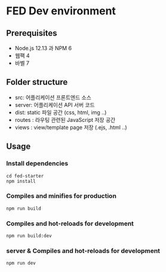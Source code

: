 # FED Dev environment

## Prerequisites

- Node.js 12.13 과 NPM 6
- 웹팩 4
- 바벨 7

## Folder structure

- src: 어플리케이션 프론트엔드 소스
- server: 어플리케이션 API 서버 코드
- dist: static 파일 공간 (css, html, img ..)
- routes : 라우팅 관련된 JavaScript 저장 공간
- views : view/template page 저장 (.ejs, .html ..)

## Usage

### Install dependencies

```
cd fed-starter
npm install
```

### Compiles and minifies for production

```
npm run build
```

### Compiles and hot-reloads for development

```
npm run build:dev
```

### server & Compiles and hot-reloads for development

```
npm run dev
```

